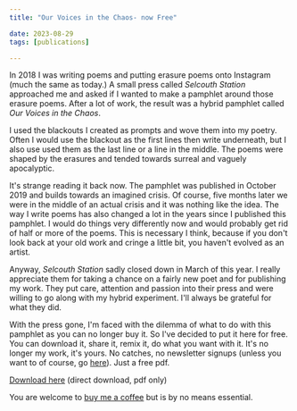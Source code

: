 ```yaml
---
title: "Our Voices in the Chaos- now Free"

date: 2023-08-29
tags: [publications]

---
```


In 2018 I was writing poems and putting erasure poems onto Instagram (much the same as today.) A small press called *Selcouth Station* approached me and asked if I wanted to make a pamphlet around those erasure poems.  After a lot of work, the result was a hybrid pamphlet called *Our Voices in the Chaos*. 

I used the blackouts I created as prompts and wove them into my poetry. Often I would use the blackout as the first lines then write underneath, but I also use used them as the last line or a line in the middle. The poems were shaped by the erasures and tended towards surreal and vaguely apocalyptic. 

It's strange reading it back now. The pamphlet was published in October 2019 and builds towards an imagined crisis. Of course, five months later we were in the middle of an actual crisis and it was nothing like the idea. The way I write poems has also changed a lot in the years since I published this pamphlet. I would do things very differently now and would probably get rid of half or more of the poems. This is necessary I think, because if you don't look back at your old work and cringe a little bit, you haven't evolved as an artist. 

Anyway, *Selcouth Station* sadly closed down in March of this year. I really appreciate them for taking a chance on a fairly new poet and for publishing my work. They put care, attention and passion into their press and were willing to go along with my hybrid experiment. I'll always be grateful for what they did. 

With the press gone, I'm faced with the dilemma of what to do with this pamphlet as you can no longer buy it. So I've decided to put it here for free. You can download it, share it, remix it, do what you want with it. It's no longer my work, it's yours. No catches, no newsletter signups (unless you want to of course, go [here](https://mailchi.mp/5643ab85b338/dispatches-from-david-ralph-lewis)). Just a free pdf.

[Download here](/assets/books/Our-Voices-in-the-Chaos-free.pdf) (direct download, pdf only)

You are welcome to [buy me a coffee](https://ko-fi.com/davidralphlewis) but is by no means essential.